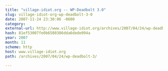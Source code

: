 ```yaml
---
title: "village-idiot.org -- WP-Deadbolt 3.0"
slug: village-idiot-org-wp-deadbolt-3-0
date: 2007-11-24 23:30:06 -0600
category: 
external-url: http://www.village-idiot.org/archives/2007/04/24/wp-deadbolt-3/
hash: 81ef53007fe0b6580386dda6dede094a
year: 2007
month: 11
scheme: http
host: www.village-idiot.org
path: /archives/2007/04/24/wp-deadbolt-3/

---
```



